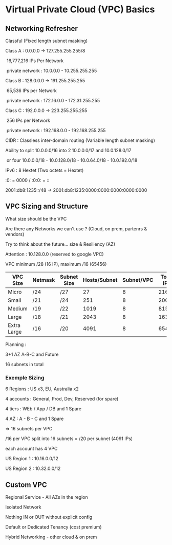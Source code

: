 # Virtual Private Cloud (VPC) Basics

## Networking Refresher

Classful (Fixed length subnet masking)

Class A : 0.0.0.0 -> 127.255.255.255/8

​	16,777,216 IPs Per Network

​	private network : 10.0.0.0 - 10.255.255.255

Class B : 128.0.0.0 -> 191.255.255.255

​	65,536 IPs per Network

​	private network : 172.16.0.0 - 172.31.255.255

Class C : 192.0.0.0 -> 223.255.255.255

​	256 IPs per Network

​	private network : 192.168.0.0 - 192.168.255.255

CIDR : Classless inter-domain routing (Variable length subnet masking)

Ability to split 10.0.0.0/16 into 2 10.0.0.0/17 and 10.0.128.0/17

​	or four 10.0.0.0/18 - 10.0.128.0/18 - 10.0.64.0/18 - 10.0.192.0/18

IPv6 : 8 Hextet (Two octets = Hextet)

:0: = 0000 / :0:0: = ::

2001:db8:1235::/48 -> 2001:db8:1235:0000:0000:0000:0000:0000

## VPC Sizing and Structure

What size should be the VPC

Are there any Networks we can't use ? (Cloud, on prem, partenrs & vendors)

Try to think about the future... size & Resiliency (AZ)

Attention : 10.128.0.0 (reserved to google VPC)

VPC minimum /28 (16 IP), maximum /16 (65456)

| VPC Size    | Netmask | Subnet Size | Hosts/Subnet | Subnet/VPC | Total IPs |
| ----------- | ------- | ----------- | ------------ | ---------- | --------- |
| Micro       | /24     | /27         | 27           | 8          | 216       |
| Small       | /21     | /24         | 251          | 8          | 2008      |
| Medium      | /19     | /22         | 1019         | 8          | 8152      |
| Large       | /18     | /21         | 2043         | 8          | 16344     |
| Extra Large | /16     | /20         | 4091         | 8          | 65456     |

Planning :



3+1 AZ A-B-C and Future

16 subnets in total

### Exemple Sizing

6 Regions : US x3, EU, Australia x2

4 accounts : General, Prod, Dev, Reserved (for spare)

4 tiers :  WEb / App / DB and 1 Spare

4 AZ : A - B - C and 1 Spare

=> 16 subnets per VPC

/16 per VPC split into 16 subnets = /20 per subnet (4091 IPs)

each account has 4 VPC

US Region 1 : 10.16.0.0/12

US Region 2 : 10.32.0.0/12

## Custom VPC

Regional Service - All AZs in the region

Isolated Network

Nothing IN or OUT without explicit config

Default or Dedicated Tenancy (cost premium)

Hybrid Networking - other cloud & on prem

